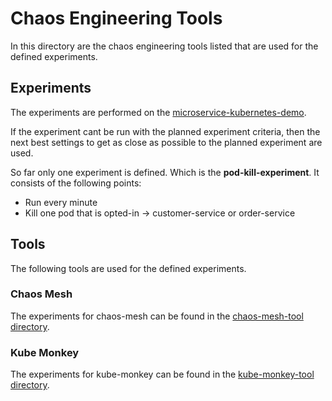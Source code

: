 # Chaos Engineering Tools
In this directory are the chaos engineering tools listed that are
used for the defined experiments.

## Experiments
The experiments are performed on the
[microservice-kubernetes-demo](../../microservices-demo).

If the experiment cant be run with the planned experiment criteria, then the
next best settings to get as close as possible to the planned experiment are used.

So far only one experiment is defined. Which is the
**pod-kill-experiment**. It consists of the following points:
* Run every minute
* Kill one pod that is opted-in -> customer-service or order-service

## Tools
The following tools are used for the defined experiments.

### Chaos Mesh
The experiments for chaos-mesh can be found in the
[chaos-mesh-tool directory](chaos-mesh-tool).

### Kube Monkey
The experiments for kube-monkey can be found in the
[kube-monkey-tool directory](kube-monkey-tool).